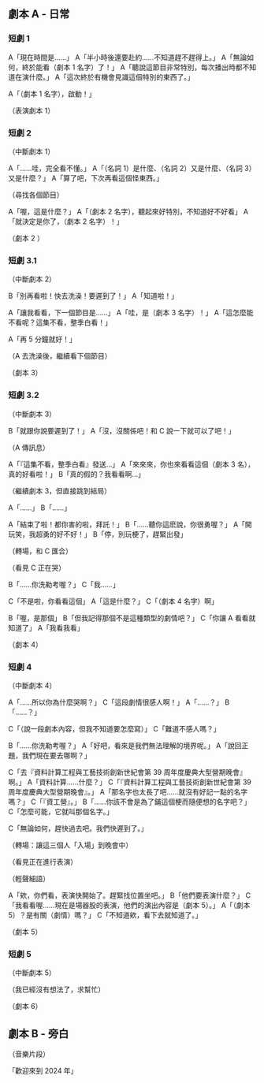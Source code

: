 ## 劇本 A - 日常

### 短劇 1

A「現在時間是……」
A「半小時後還要赴約……不知道趕不趕得上。」
A「無論如何，終於能看（劇本 1 名字）了！」
A「聽說這節目非常特別，每次播出時都不知道在演什麼。」
A「這次終於有機會見識這個特別的東西了。」

A「（劇本 1 名字），啟動！」

（表演劇本 1）

### 短劇 2

（中斷劇本 1）

A「……哇，完全看不懂。」
A「（名詞 1）是什麼、（名詞 2）又是什麼、（名詞 3）又是什麼？」
A「算了吧，下次再看這個怪東西。」

（尋找各個節目）

A「喔，這是什麼？」
A「（劇本 2 名字），聽起來好特別，不知道好不好看」
A「就決定是你了，（劇本 2 名字）！」

（劇本 2 ）

### 短劇 3.1

（中斷劇本 2）

B「別再看啦！快去洗澡！要遲到了！」
A「知道啦！」

A「讓我看看，下一個節目是……」
A「哇，是（劇本 3 名字）！」
A「這怎麼能不看呢？這集不看，整季白看！」

A「再 5 分鐘就好！」

（A 去洗澡後，繼續看下個節目）

（劇本 3）

### 短劇 3.2

（中斷劇本 3）

B「就跟你說要遲到了！」
A「沒，沒關係吧！和 C 說一下就可以了吧！」

（A 傳訊息）

A「『這集不看，整季白看』發送...」
A「來來來，你也來看看這個（劇本 3 名），真的好看啦！」
B「真的假的？我看看啊...」

（繼續劇本 3，但直接跳到結局）

A「……」
B「……」

A「結束了啦！都你害的啦，拜託！」
B「……聽你這麽說，你很勇喔？」
A「開玩笑，我超勇的好不好！」
B「停，別玩梗了，趕緊出發」

（轉場，和 C 匯合）

（看見 C 正在哭）

B「……你洗勒考喔？」
C「我……」

C「不是啦，你看看這個」
A「這是什麼？」
C「（劇本 4 名字）啊」

B「喔，是那個」
B「但我記得那個不是這種類型的劇情吧？」
C「你讓 A 看看就知道了」
A「我看我看」

（劇本 4）

### 短劇 4

（中斷劇本 4）

A「……所以你為什麼哭啊？」
C「這段劇情很感人啊！」
A「……？」
B「……？」

C「（說一段劇本內容，但我不知道要怎麼寫）」
C「難道不感人嗎？」

B「……你洗勒考喔？」
A「好吧，看來是我們無法理解的境界呢。」
A「說回正題，我們現在要去哪啊？」

C「去『資料計算工程與工藝技術創新世紀會第 39 周年度慶典大型營期晚會』啊。」
A「資料計算……什麼？」
C「『資料計算工程與工藝技術創新世紀會第 39 周年度慶典大型營期晚會』。」
A「那名字也太長了吧……就沒有好記一點的名字嗎？」
C「『資工營』。」
B「……你該不會是為了鋪這個梗而隨便想的名字吧？」
C「怎麼可能，它就叫那個名字。」

C「無論如何，趕快過去吧。我們快遲到了。」

（轉場：讓這三個人「入場」到晚會中）

（看見正在進行表演）

（輕聲細語）

A「欸，你們看，表演快開始了。趕緊找位置坐吧。」
B「他們要表演什麼？」
C「我看看喔……現在是場器股的表演，他們的演出內容是（劇本 5）。」
A「（劇本 5）？是有關（劇情）嗎？」
C「不知道欸，看下去就知道了。」

（劇本 5）

### 短劇 5

（中斷劇本 5）

（我已經沒有想法了，求幫忙）

（劇本 6）

## 劇本 B - 旁白

（音樂片段）

「歡迎來到 2024 年」
